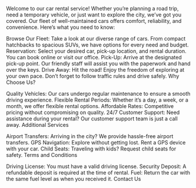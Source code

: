 Welcome to our car rental service! Whether you’re planning a road trip, need a temporary vehicle, or just want to explore the city, we’ve got you covered. Our fleet of well-maintained cars offers comfort, reliability, and convenience. Here’s what you need to know:

Browse Our Fleet: Take a look at our diverse range of cars. From compact hatchbacks to spacious SUVs, we have options for every need and budget.
Reservation: Select your desired car, pick-up location, and rental duration. You can book online or visit our office.
Pick-Up: Arrive at the designated pick-up point. Our friendly staff will assist you with the paperwork and hand over the keys.
Drive Away: Hit the road! Enjoy the freedom of exploring at your own pace. Don’t forget to follow traffic rules and drive safely.
Why Choose Us?

Quality Vehicles: Our cars undergo regular maintenance to ensure a smooth driving experience.
Flexible Rental Periods: Whether it’s a day, a week, or a month, we offer flexible rental options.
Affordable Rates: Competitive pricing without compromising on quality.
24/7 Customer Support: Need assistance during your rental? Our customer support team is just a call away.
Additional Services

Airport Transfers: Arriving in the city? We provide hassle-free airport transfers.
GPS Navigation: Explore without getting lost. Rent a GPS device with your car.
Child Seats: Traveling with kids? Request child seats for safety.
Terms and Conditions

Driving License: You must have a valid driving license.
Security Deposit: A refundable deposit is required at the time of rental.
Fuel: Return the car with the same fuel level as when you received it.
Contact Us
